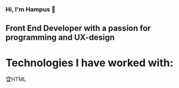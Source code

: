 ### Hi, I'm Hampus 👋
## Front End Developer with a passion for programming and UX-design

# Technologies I have worked with: 

:trophy:HTML

